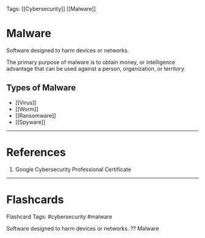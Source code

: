 Tags: [[Cybersecurity]] [[Malware]]
# Malware

Software designed to harm devices or networks.

The primary purpose of malware is to obtain money, or intelligence advantage that can be used against a person, organization, or territory.

## Types of Malware

- [[Virus]]
- [[Worm]]
- [[Ransomware]]
- [[Spyware]]


---
# References

1. Google Cybersecurity Professional Certificate

---
# Flashcards

Flashcard Tags: #cybersecurity #malware 

Software designed to harm devices or networks.
??
Malware
<!--SR:!2024-04-28,3,268!2024-04-27,1,210-->
